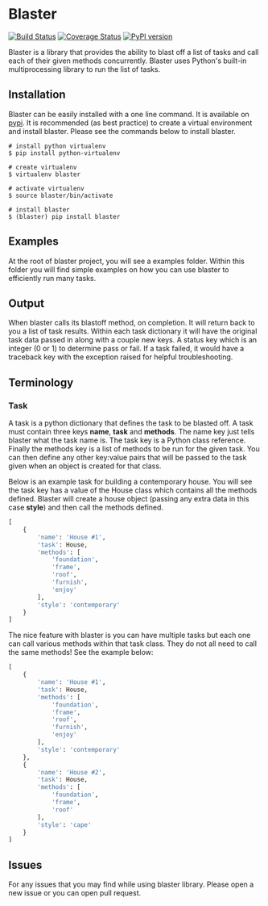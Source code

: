 # Blaster

[![Build Status](https://travis-ci.org/rywillia/blaster.svg?branch=master)](https://travis-ci.org/rywillia/blaster)
[![Coverage Status](https://coveralls.io/repos/github/rywillia/blaster/badge.svg)](https://coveralls.io/github/rywillia/blaster)
[![PyPI version](https://img.shields.io/pypi/v/blaster.svg)](https://pypi.python.org/pypi/blaster)

Blaster is a library that provides the ability to blast off a list of tasks
and call each of their given methods concurrently. Blaster uses Python's
built-in multiprocessing library to run the list of tasks.

## Installation

Blaster can be easily installed with a one line command. It is available on
[pypi][1]. It is recommended (as best practice) to create a virtual
environment and install blaster. Please see the commands below to install
blaster.

```
# install python virtualenv
$ pip install python-virtualenv

# create virtualenv
$ virtualenv blaster

# activate virtualenv
$ source blaster/bin/activate

# install blaster
$ (blaster) pip install blaster
```

## Examples

At the root of blaster project, you will see a examples folder. Within this
folder you will find simple examples on how you can use blaster to
efficiently run many tasks.

## Output

When blaster calls its blastoff method, on completion. It will return back
to you a list of task results. Within each task dictionary it will have the
original task data passed in along with a couple new keys. A status key which
is an integer (0 or 1) to determine pass or fail. If a task failed, it would
have a traceback key with the exception raised for helpful troubleshooting.

## Terminology

### Task

A task is a python dictionary that defines the task to be blasted off. A task
must contain three keys **name**, **task** and **methods**. The name key
just tells blaster what the task name is. The task key is a Python class
reference. Finally the methods key is a list of methods to be run for the
given task. You can then define any other key:value pairs that will be passed
to the task given when an object is created for that class.

Below is an example task for building a contemporary house. You will see
the task key has a value of the House class which contains all the methods
defined. Blaster will create a house object (passing any extra data in this
case **style**) and then call the methods defined.

```python
[
    {
        'name': 'House #1',
        'task': House,
        'methods': [
            'foundation',
            'frame',
            'roof',
            'furnish',
            'enjoy'
        ],
        'style': 'contemporary'
    }
]
```

The nice feature with blaster is you can have multiple tasks but each one
can call various methods within that task class. They do not all need to call
the same methods! See the example below:

```python
[
    {
        'name': 'House #1',
        'task': House,
        'methods': [
            'foundation',
            'frame',
            'roof',
            'furnish',
            'enjoy'
        ],
        'style': 'contemporary'
    },
    {
        'name': 'House #2',
        'task': House,
        'methods': [
            'foundation',
            'frame',
            'roof'
        ],
        'style': 'cape'
    }
]
```

## Issues

For any issues that you may find while using blaster library. Please open a
new issue or you can open pull request.

[1]: https://pypi.python.org/pypi/blaster